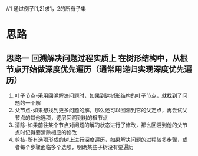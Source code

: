 //1 通过例子[1,2]求1，2的所有子集
# 思路
## 思路一 回溯解决问题过程实质上 在树形结构中，从根节点开始做深度优先遍历（通常用递归实现深度优先遍历）
 1. 叶子节点-采用回溯解决问题时，如果到达树形结构的叶子节点，就找到了问题的一个解
 2. 父节点-如果想找到更多问题的解，那么还可以回溯到它的父定点，再尝试父节点的其他选项，逐层回溯到树的根节点
 3. 清除-如果前往某个节点对问题的解的状态进行了修改，那么回溯到他的父节点时记得要清除相应的修改
 4. 剪枝-所有选项形成的树上进行深度遍历，如果解决问题的过程较多步骤，或者每个步骤面临多个选项，明确某些子树没有要遍历
 

